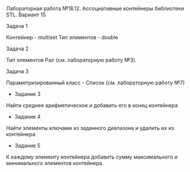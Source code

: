 
Лабораторная работа №18.12. Ассоциативные контейнеры библиотеки STL. Вариант 15

Задача 1

Контейнер - multiset
Тип элементов - double 

Задача 2

Тип элементов Pair (см. лабораторную работу №3).

Задача 3

Параметризированный класс - Список (см. лабораторную работу №7)

+ Задание 3

Найти среднее арифметическое и добавить его в конец контейнера

+ Задание 4

Найти элементы ключами из заданного диапазона и удалить их из контейнера

+ Задание 5

К каждому элементу контейнера добавить сумму максимального и минимального элементов контейнера.
